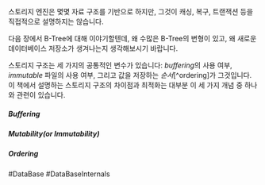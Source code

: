 스토리지 엔진은 몇몇 자료 구조를 기반으로 하지만, 그것이 캐싱, 복구, 트랜잭션 등을 직접적으로 설명하지는 않습니다.

다음 장에서 B-Tree에 대해 이야기할텐데, 왜 수많은 B-Tree의 변형이 있고, 왜 새로운 데이터베이스 저장소가 생겨나는지 생각해보시기 바랍니다.

스토리지 구조는 세 가지의 공통적인 변수가 있습니다: *buffering*의 사용 여부, *immutable* 파일의 사용 여부, 그리고 값을 저장하는 *순서*[^ordering]가 그것입니다. 이 책에서 설명하는 스토리지 구조의 차이점과 최적화는 대부분 이 세 가지 개념 중 하나와 관련이 있습니다.
##### Buffering

##### Mutability(or Immutability)

##### Ordering


#DataBase #DataBaseInternals 